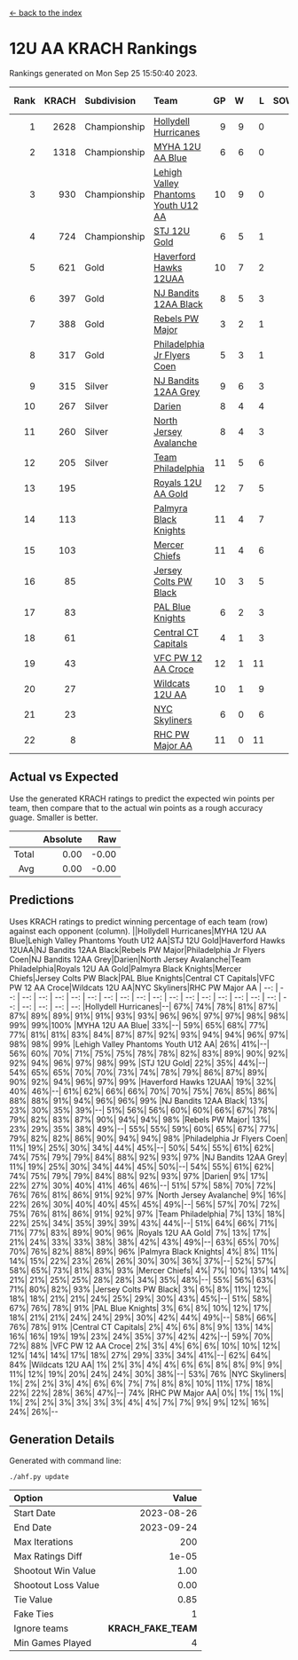 [<- back to the index](readme.md)
# 12U AA KRACH Rankings
Rankings generated on Mon Sep 25 15:50:40 2023.

Rank|KRACH|Subdivision|Team|GP|W|L|SOW|SOL|T|SoS|Exp Wins|Win Diff
---:|---:|:---|:---|---:|---:|---:|---:|---:|---:|---:|---:|---:
1|2628|Championship|[Hollydell Hurricanes](https://gamesheetstats.com/seasons/3659/teams/141133/schedule)|9|9|0|0|0|0|238|9.8|-0.0
2|1318|Championship|[MYHA 12U AA Blue](https://gamesheetstats.com/seasons/3659/teams/141123/schedule)|6|6|0|0|0|0|169|6.9|0.0
3|930|Championship|[Lehigh Valley Phantoms Youth U12 AA](https://gamesheetstats.com/seasons/3659/teams/141129/schedule)|10|9|0|0|0|1|152|10.7|0.0
4|724|Championship|[STJ 12U Gold](https://gamesheetstats.com/seasons/3659/teams/141122/schedule)|6|5|1|0|0|0|277|5.9|0.0
5|621|Gold|[Haverford Hawks 12UAA](https://gamesheetstats.com/seasons/3659/teams/141127/schedule)|10|7|2|0|0|1|476|8.7|-0.0
6|397|Gold|[NJ Bandits 12AA Black](https://gamesheetstats.com/seasons/3659/teams/141126/schedule)|8|5|3|0|0|0|623|5.9|0.0
7|388|Gold|[Rebels PW Major](https://gamesheetstats.com/seasons/3659/teams/141138/schedule)|3|2|1|0|0|0|263|2.9|0.0
8|317|Gold|[Philadelphia Jr Flyers Coen](https://gamesheetstats.com/seasons/3659/teams/141143/schedule)|5|3|1|0|0|1|205|4.7|0.0
9|315|Silver|[NJ Bandits 12AA Grey](https://gamesheetstats.com/seasons/3659/teams/141134/schedule)|9|6|3|0|0|0|458|6.9|0.0
10|267|Silver|[Darien](https://gamesheetstats.com/seasons/3659/teams/141125/schedule)|8|4|4|0|0|0|410|4.9|0.0
11|260|Silver|[North Jersey Avalanche](https://gamesheetstats.com/seasons/3659/teams/141137/schedule)|8|4|3|0|0|1|499|5.7|0.0
12|205|Silver|[Team Philadelphia](https://gamesheetstats.com/seasons/3659/teams/141128/schedule)|11|5|6|0|0|0|542|5.9|0.0
13|195||[Royals 12U AA Gold](https://gamesheetstats.com/seasons/3659/teams/141142/schedule)|12|7|5|0|0|0|375|7.9|0.0
14|113||[Palmyra Black Knights](https://gamesheetstats.com/seasons/3659/teams/141130/schedule)|11|4|7|0|0|0|631|4.9|0.0
15|103||[Mercer Chiefs](https://gamesheetstats.com/seasons/3659/teams/141135/schedule)|11|4|6|0|0|1|235|5.7|0.0
16|85||[Jersey Colts PW Black](https://gamesheetstats.com/seasons/3659/teams/141141/schedule)|10|3|5|0|0|2|252|5.6|0.0
17|83||[PAL Blue Knights](https://gamesheetstats.com/seasons/3659/teams/141139/schedule)|6|2|3|0|0|1|140|3.7|0.0
18|61||[Central CT Capitals](https://gamesheetstats.com/seasons/3659/teams/141124/schedule)|4|1|3|0|0|0|390|1.9|0.0
19|43||[VFC PW 12 AA Croce](https://gamesheetstats.com/seasons/3659/teams/141131/schedule)|12|1|11|0|0|0|569|1.9|0.0
20|27||[Wildcats 12U AA](https://gamesheetstats.com/seasons/3659/teams/141136/schedule)|10|1|9|0|0|0|569|1.9|0.0
21|23||[NYC Skyliners](https://gamesheetstats.com/seasons/3659/teams/141144/schedule)|6|0|6|0|0|0|348|0.9|0.0
22|8||[RHC PW Major AA](https://gamesheetstats.com/seasons/3659/teams/141132/schedule)|11|0|11|0|0|0|234|0.9|0.0

## Actual vs Expected
Use the generated KRACH ratings to predict the expected win points per team, then compare that to the actual win points as a rough accuracy guage. Smaller is better.

||Absolute|Raw
|---:|---:|---:
|Total|0.00|-0.00
|Avg|0.00|-0.00

## Predictions
Uses KRACH ratings to predict winning percentage of each team (row) against each opponent (column).
||Hollydell Hurricanes|MYHA 12U AA Blue|Lehigh Valley Phantoms Youth U12 AA|STJ 12U Gold|Haverford Hawks 12UAA|NJ Bandits 12AA Black|Rebels PW Major|Philadelphia Jr Flyers Coen|NJ Bandits 12AA Grey|Darien|North Jersey Avalanche|Team Philadelphia|Royals 12U AA Gold|Palmyra Black Knights|Mercer Chiefs|Jersey Colts PW Black|PAL Blue Knights|Central CT Capitals|VFC PW 12 AA Croce|Wildcats 12U AA|NYC Skyliners|RHC PW Major AA
| --: | --: | --: | --: | --: | --: | --: | --: | --: | --: | --: | --: | --: | --: | --: | --: | --: | --: | --: | --: | --: | --: | --: 
|Hollydell Hurricanes|--| 67%| 74%| 78%| 81%| 87%| 87%| 89%| 89%| 91%| 91%| 93%| 93%| 96%| 96%| 97%| 97%| 98%| 98%| 99%| 99%|100%
|MYHA 12U AA Blue| 33%|--| 59%| 65%| 68%| 77%| 77%| 81%| 81%| 83%| 84%| 87%| 87%| 92%| 93%| 94%| 94%| 96%| 97%| 98%| 98%| 99%
|Lehigh Valley Phantoms Youth U12 AA| 26%| 41%|--| 56%| 60%| 70%| 71%| 75%| 75%| 78%| 78%| 82%| 83%| 89%| 90%| 92%| 92%| 94%| 96%| 97%| 98%| 99%
|STJ 12U Gold| 22%| 35%| 44%|--| 54%| 65%| 65%| 70%| 70%| 73%| 74%| 78%| 79%| 86%| 87%| 89%| 90%| 92%| 94%| 96%| 97%| 99%
|Haverford Hawks 12UAA| 19%| 32%| 40%| 46%|--| 61%| 62%| 66%| 66%| 70%| 70%| 75%| 76%| 85%| 86%| 88%| 88%| 91%| 94%| 96%| 96%| 99%
|NJ Bandits 12AA Black| 13%| 23%| 30%| 35%| 39%|--| 51%| 56%| 56%| 60%| 60%| 66%| 67%| 78%| 79%| 82%| 83%| 87%| 90%| 94%| 94%| 98%
|Rebels PW Major| 13%| 23%| 29%| 35%| 38%| 49%|--| 55%| 55%| 59%| 60%| 65%| 67%| 77%| 79%| 82%| 82%| 86%| 90%| 94%| 94%| 98%
|Philadelphia Jr Flyers Coen| 11%| 19%| 25%| 30%| 34%| 44%| 45%|--| 50%| 54%| 55%| 61%| 62%| 74%| 75%| 79%| 79%| 84%| 88%| 92%| 93%| 97%
|NJ Bandits 12AA Grey| 11%| 19%| 25%| 30%| 34%| 44%| 45%| 50%|--| 54%| 55%| 61%| 62%| 74%| 75%| 79%| 79%| 84%| 88%| 92%| 93%| 97%
|Darien|  9%| 17%| 22%| 27%| 30%| 40%| 41%| 46%| 46%|--| 51%| 57%| 58%| 70%| 72%| 76%| 76%| 81%| 86%| 91%| 92%| 97%
|North Jersey Avalanche|  9%| 16%| 22%| 26%| 30%| 40%| 40%| 45%| 45%| 49%|--| 56%| 57%| 70%| 72%| 75%| 76%| 81%| 86%| 91%| 92%| 97%
|Team Philadelphia|  7%| 13%| 18%| 22%| 25%| 34%| 35%| 39%| 39%| 43%| 44%|--| 51%| 64%| 66%| 71%| 71%| 77%| 83%| 89%| 90%| 96%
|Royals 12U AA Gold|  7%| 13%| 17%| 21%| 24%| 33%| 33%| 38%| 38%| 42%| 43%| 49%|--| 63%| 65%| 70%| 70%| 76%| 82%| 88%| 89%| 96%
|Palmyra Black Knights|  4%|  8%| 11%| 14%| 15%| 22%| 23%| 26%| 26%| 30%| 30%| 36%| 37%|--| 52%| 57%| 58%| 65%| 73%| 81%| 83%| 93%
|Mercer Chiefs|  4%|  7%| 10%| 13%| 14%| 21%| 21%| 25%| 25%| 28%| 28%| 34%| 35%| 48%|--| 55%| 56%| 63%| 71%| 80%| 82%| 93%
|Jersey Colts PW Black|  3%|  6%|  8%| 11%| 12%| 18%| 18%| 21%| 21%| 24%| 25%| 29%| 30%| 43%| 45%|--| 51%| 58%| 67%| 76%| 78%| 91%
|PAL Blue Knights|  3%|  6%|  8%| 10%| 12%| 17%| 18%| 21%| 21%| 24%| 24%| 29%| 30%| 42%| 44%| 49%|--| 58%| 66%| 76%| 78%| 91%
|Central CT Capitals|  2%|  4%|  6%|  8%|  9%| 13%| 14%| 16%| 16%| 19%| 19%| 23%| 24%| 35%| 37%| 42%| 42%|--| 59%| 70%| 72%| 88%
|VFC PW 12 AA Croce|  2%|  3%|  4%|  6%|  6%| 10%| 10%| 12%| 12%| 14%| 14%| 17%| 18%| 27%| 29%| 33%| 34%| 41%|--| 62%| 64%| 84%
|Wildcats 12U AA|  1%|  2%|  3%|  4%|  4%|  6%|  6%|  8%|  8%|  9%|  9%| 11%| 12%| 19%| 20%| 24%| 24%| 30%| 38%|--| 53%| 76%
|NYC Skyliners|  1%|  2%|  2%|  3%|  4%|  6%|  6%|  7%|  7%|  8%|  8%| 10%| 11%| 17%| 18%| 22%| 22%| 28%| 36%| 47%|--| 74%
|RHC PW Major AA|  0%|  1%|  1%|  1%|  1%|  2%|  2%|  3%|  3%|  3%|  3%|  4%|  4%|  7%|  7%|  9%|  9%| 12%| 16%| 24%| 26%|--

## Generation Details

Generated with command line:
```
./ahf.py update
```

| Option | Value |
| :----- | ----: |
| Start Date | 2023-08-26 |
| End Date | 2023-09-24 |
| Max Iterations | 200 |
| Max Ratings Diff | 1e-05 |
| Shootout Win Value | 1.00 |
| Shootout Loss Value | 0.00 |
| Tie Value | 0.85 |
| Fake Ties | 1 |
| Ignore teams | __KRACH_FAKE_TEAM__ |
| Min Games Played | 4 |

